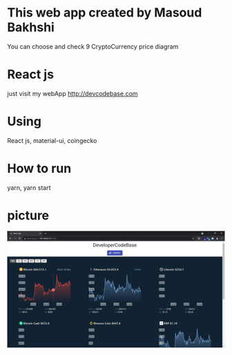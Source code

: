 # This web app created by Masoud Bakhshi

You can choose and check 9 CryptoCurrency price diagram

# React js

just visit my webApp http://devcodebase.com

# Using

React js, material-ui, coingecko

# How to run

yarn, yarn start

# picture

![CryptoCurrency](https://github.com/masoud-bakhshi/cryptocurrency/blob/main/crypto.jpg)
